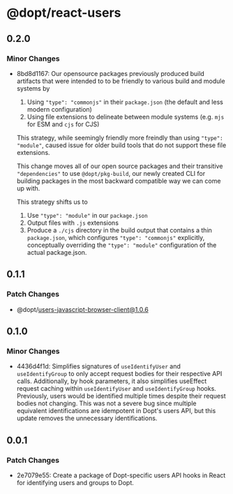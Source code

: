 # @dopt/react-users

## 0.2.0

### Minor Changes

- 8bd8d1167: Our opensource packages previously produced build artifacts that were intended to to be friendly to various build and module systems by

  1. Using `"type": "commonjs"` in their `package.json` (the default and less modern configuration)
  1. Using file extensions to delineate between module systems (e.g. `mjs` for ESM and `cjs` for CJS)

  This strategy, while seemingly friendly more freindly than using `"type": "module"`, caused issue for older build tools that do not support these file extensions.

  This change moves all of our open source packages and their transitive `"dependencies"` to use `@dopt/pkg-build`, our newly created CLI for building packages in the most backward compatible way we can come up with.

  This strategy shifts us to

  1. Use `"type": "module"` in our `package.json`
  1. Output files with `.js` extensions
  1. Produce a `./cjs` directory in the build output that contains a thin `package.json`, which configures `"type": "commonjs"` explicitly, conceptually overriding the `"type": "module"` configuration of the actual package.json.

## 0.1.1

### Patch Changes

- @dopt/users-javascript-browser-client@1.0.6

## 0.1.0

### Minor Changes

- 4436d4f1d: Simplifies signatures of `useIdentifyUser` and `useIdentifyGroup` to only accept request bodies for their respective API calls. Additionally, by hook parameters, it also simplifies useEffect request caching within `useIdentifyUser` and `useIdentifyGroup` hooks. Previously, users would be identified multiple times despite their request bodies not changing. This was not a severe bug since multiple equivalent identifications are idempotent in Dopt's users API, but this update removes the unnecessary identifications.

## 0.0.1

### Patch Changes

- 2e7079e55: Create a package of Dopt-specific users API hooks in React for identifying users and groups to Dopt.
